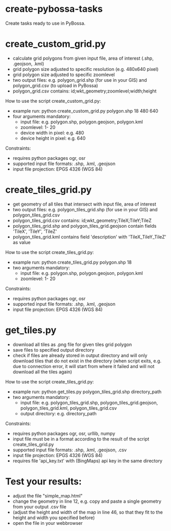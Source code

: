 # create-pybossa-tasks
Create tasks ready to use in PyBossa.


# create_custom_grid.py

- calculate grid polygons from given input file, area of interest (.shp, .geojson, .kml)
- grid polygon size adjusted to specific resolution (e.g. 480x640 pixel)
- grid polygon size adjusted to specific zoomlevel
- two output files: e.g. polygon_grid.shp (for use in your GIS) and polygon_grid.csv (to upload in PyBossa)
- polygon_grid.csv contains: id;wkt_geometry;zoomlevel;width;height

How to use the script create_custom_grid.py:
- example run: python create_custom_grid.py polygon.shp 18 480 640
- four arguments mandatory:
	- input file: e.g. polygon.shp, polygon.geojson, polygon.kml
	- zoomlevel: 1- 20
	- device width in pixel: e.g. 480
	- device height in pixel: e.g. 640

Constraints:
- requires python packages ogr, osr
- supported input file formats: .shp, .kml, .geojson
- input file projection: EPGS 4326 (WGS 84)


# create_tiles_grid.py
- get geometry of all tiles that intersect with input file, area of interest
- two output files: e.g. polygon_tiles_grid.shp (for use in your GIS) and polygon_tiles_grid.csv
- polygon_tiles_grid.csv contains: id;wkt_geometry;TileX;TileY;TileZ
- polygon_tiles_grid.shp and polygon_tiles_grid.geojson contain fields 'TileX', 'TileY', 'TileZ'
- polygon_tiles_grid.kml contains field 'description' with 'TileX_TileY_TileZ' as value

How to use the script create_tiles_grid.py:
- example run: python create_tiles_grid.py polygon.shp 18
- two arguments mandatory:
	- input file: e.g. polygon.shp, polygon.geojson, polygon.kml
	- zoomlevel: 1- 20

Constraints:
- requires python packages ogr, osr
- supported input file formats: .shp, .kml, .geojson
- input file projection: EPGS 4326 (WGS 84)

# get_tiles.py
- download all tiles as .png file for given tiles grid polygon
- save files to specified output directory
- check if files are already stored in output directory and will only download tiles that do not exist in the directory (when script exits, e.g. due to connection error, it will start from where it failed and will not download all the tiles again)
 
How to use the script create_tiles_grid.py:
- example run: python get_tiles.py polygon_tiles_grid.shp directory_path
- two arguments mandatory:
	- input file: e.g. polygon_tiles_grid.shp, polygon_tiles_grid.geojson, polygon_tiles_grid.kml, polygon_tiles_grid.csv
	- output directory: e.g. directory_path
	
Constraints:
- requires python packages ogr, osr, urllib, numpy
- input file must be in a format according to the result of the script create_tiles_grid.py
- supported input file formats: .shp, .kml, .geojson, .csv
- input file projection: EPGS 4326 (WGS 84)
- requires file 'api_key.txt' with (BingMaps) api key in the same directory 



# Test your results:
- adjust the file "simple_map.html"
- change the geometry in line 12, e.g. copy and paste a single geometry from your output .csv file
- (adjust the height and width of the map in line 46, so that they fit to the height and width you specified before)
- open the file in your webbrowser
